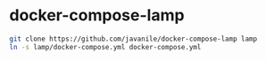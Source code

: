# docker-compose-lamp

```bash
git clone https://github.com/javanile/docker-compose-lamp lamp
ln -s lamp/docker-compose.yml docker-compose.yml
```
